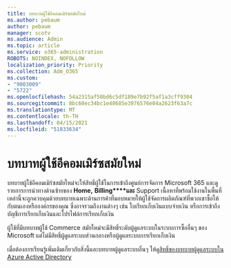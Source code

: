 ```yaml
---
title: บทบาทผู้ใช้อีคอมเมิร์ซสมัยใหม่
ms.author: pebaum
author: pebaum
manager: scotv
ms.audience: Admin
ms.topic: article
ms.service: o365-administration
ROBOTS: NOINDEX, NOFOLLOW
localization_priority: Priority
ms.collection: Adm_O365
ms.custom:
- "9003009"
- "5722"
ms.openlocfilehash: 54a2315af50bd6c5df189e7b92f5af1a3cff9304
ms.sourcegitcommit: 8bc60ec34bc1e40685e3976576e04a2623f63a7c
ms.translationtype: MT
ms.contentlocale: th-TH
ms.lasthandoff: 04/15/2021
ms.locfileid: "51833634"
---
```

# <a name="modern-commerce-user-role"></a>บทบาทผู้ใช้อีคอมเมิร์ซสมัยใหม่

บทบาทผู้ใช้อีคอมเมิร์ซสมัยใหม่จะให้สิทธิ์ผู้ใช้ในการเข้าถึงศูนย์การจัดการ Microsoft 365 และดูรายการการนําทางด้านซ้ายของ **Home,** **Billing****และ** Support เนื้อหาที่พร้อมใช้งานในพื้นที่เหล่านี้จะถูกควบคุมด้วยบทบาทเฉพาะด้านการค้าที่มอบหมายให้ผู้ใช้จัดการผลิตภัณฑ์ที่พวกเขาซื้อให้กับตนเองหรือองค์กรของคุณ ซึ่งอาจรวมถึงงานต่างๆ เช่น ใบเรียกเก็บเงินแบบจ่ายเงิน หรือการเข้าถึงบัญชีการเรียกเก็บเงินและโปรไฟล์การเรียกเก็บเงิน

ผู้ใช้ที่มีบทบาทผู้ใช้ Commerce สมัยใหม่จะมีสิทธิ์ระดับผู้ดูแลระบบในระบบการซื้ออื่นๆ ของ Microsoft แต่ไม่มีสิทธิ์ผู้ดูแลระบบส่วนกลางหรือผู้ดูแลระบบการเรียกเก็บเงิน

เมื่อต้องการเรียนรู้เพิ่มเติมเกี่ยวกับสิ่งนี้และบทบาทผู้ดูแลระบบอื่นๆ ให้ดู[สิทธิ์ของบทบาทผู้ดูแลระบบใน Azure Active Directory](https://docs.microsoft.com/azure/active-directory/users-groups-roles/directory-assign-admin-roles#modern-commerce-administrator)